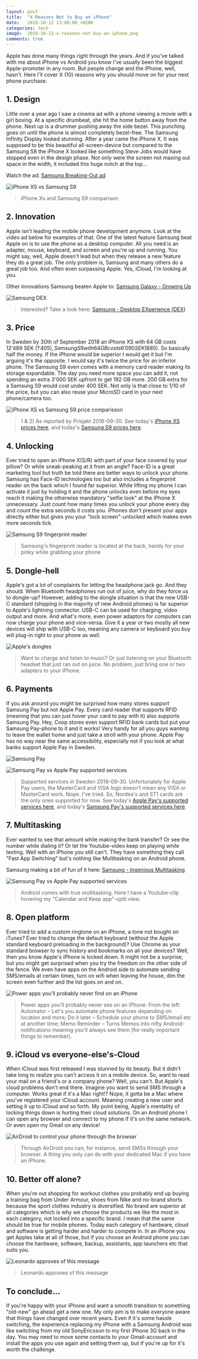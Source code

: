 ```yaml
---
layout: post
title:  "X Reasons Not to Buy an iPhone"
date:   2018-10-12 13:00:00 +0200
categories: tech
image:  2018-10-12-x-reasons-not-buy-an-iphone.png
comments: true
---
```

Apple has done many things right through the years. And if you've talked with me about iPhone vs Android you know I've usually been the biggest Apple-promoter in any room. But people change and the iPhone, well, hasn't. Here I'll cover X (10) reasons why you should move on for your next phone purchase.


## 1. Design
Little over a year ago I saw a cinema ad with a phone viewing a movie with a girl boxing. At a specific drumbeat, she hit the home button away from the phone. Next up is a drummer pushing away the side bezel. This punching goes on until the phone is almost completely bezel-free. The Samsung Infinity Display looked stunning. After a year came the iPhone X. It was supposed to be this beautiful all-screen-device but compared to the Samsung S8 the iPhone X looked like something Steve Jobs would have stopped even in the design phase. Not only were the screen not maxing out space in the width, it included this huge notch at the top...

Watch the ad: [Samsung Breaking-Out ad](https://www.youtube.com/watch?v=uoBh24itPeM)

![iPhone XS vs Samsung S9](/images/2018-10-12-iphone-xs-vs-samsung-s9.png)

> iPhone Xs and Samsung S9 comparison


## 2. Innovation
Apple isn't leading the mobile phone development anymore. Look at the video ad below for examples of that. One of the latest feature Samsung beat Apple on is to use the phone as a desktop computer. All you need is an adapter, mouse, keyboard, and screen and you're up and running. You might say, well, Apple doesn't lead but when they release a new feature they do a great job. The only problem is, Samsung and many others do a great job too. And often even surpassing Apple. Yes, iCloud, I'm looking at you.

Other innovations Samsung beaten Apple to: [Samsung Galaxy - Growing Up](https://youtu.be/R59TevgzN3k)

![Samsung DEX](/images/2018-10-12-samsung-dex.png)

> Interested? Take a look here: [Samsung - Desktop EXperience (DEX)](https://www.youtube.com/watch?v=G_Zdq0AjhXo)


## 3. Price
In Sweden by 30th of September 2018 an iPhone XS with 64 GB costs 12'489 SEK ($1'405), Samsung S9 with 64 GB costs 6'090 SEK ($685). So basically half the money. If the iPhone would be superior I would get it but I'm arguing it's the opposite. I would say it's twice the price for an inferior phone. The Samsung S9 even comes with a memory card reader making its storage expandable. The day you need more space you can add it, not spending an extra 3'000 SEK upfront to get 192 GB more. 200 GB extra for a Samsung S9 would cost under 400 SEK. Not only is that close to 1/10 of the price, but you can also reuse your MicroSD card in your next phone/camera too.

![iPhone XS vs Samsung S9 price comparisson](/images/2018-10-12-iphone-vs-galaxy-price.png)

>1 & 2) As reported by Prisjakt 2018-09-30. See today's [iPhone XS prices here](https://www.prisjakt.nu/produkt.php?p=4652628), and today's [Samsung S9 prices here](https://www.prisjakt.nu/produkt.php?p=4919780).


## 4. Unlocking
Ever tried to open an iPhone X(S/R) with part of your face covered by your pillow? Or while sneak-peaking at it from an angle? Face-ID is a great marketing tool but truth be told there are better ways to unlock your phone. Samsung has Face-ID technologies too but also includes a fingerprint reader on the back which I found far superior. While lifting my phone I can activate it just by holding it and the phone unlocks even before my eyes reach it making the otherwise mandatory "selfie look" at the iPhone X unnecessary. Just count how many times you unlock your phone every day and count the extra seconds it costs you. iPhones don't present your apps directly either but gives you your "lock screen"-unlocked which makes even more seconds tick.

![Samsung S9 fingerprint reader](/images/2018-10-12-samsung-fingerprint.png)

> Samsung's fingerprint reader is located at the back, handy for your pinky while grabbing your phone

## 5. Dongle-hell
Apple's got a lot of complaints for letting the headphone jack go. And they should. When Bluetooth headphones run out of juice, why do they force us to dongle-up? However, adding to the dongle situation is that the new USB-C standard (shipping in the majority of new Android phones) is far superior to Apple's lightning connector. USB-C can be used for charging, video output and more. And what's more, even power adaptors for computers can now charge your phone and vice-versa. Give it a year or two mostly all new devices will ship with USB-C too, meaning any camera or keyboard you buy will plug-in right to your phone as well.

![Apple's dongles](/images/2018-10-12-iphone-dongles.png)

> Want to charge and listen to music? Or just listening on your Bluetooth headset that just ran out on juice. No problem, just bring one or two adapters to your iPhone.


## 6. Payments
If you ask around you might be surprised how many stores support Samsung Pay but not Apple Pay. Every card reader that supports RFID (meaning that you can just hover your card to pay with it) also supports Samsung Pay. Hey, Coop stores even support RFID bank cards but put your Samsung Pay-phone to it and it works! Very handy for all you guys wanting to leave the wallet home and just take a stroll with your phone. Apple Pay has no way near the same accessibility, especially not if you look at what banks support Apple Pay in Sweden.

![Samsung Pay](/images/2018-10-12-samsung-pay.png)

![Samsung Pay vs Apple Pay supported services](/images/2018-10-12-supported-pay-services.png)

> Supported services in Sweden 2018-09-30. Unfortunately for Apple Pay users, the MasterCard and VISA logo doesn't mean any VISA or MasterCard work. Nope. I've tried. So, Nordea's and ST1 cards are the only ones supported for now. See today's [Apple Pay's supported services here](https://www.apple.com/se/apple-pay/), and today's [Samsung Pay's supported services here](https://www.samsung.com/se/pay/).


## 7. Multitasking
Ever wanted to see that amount while making the bank transfer? Or see the number while dialing it? Or let the Youtube-video keep on playing while texting. Well with an iPhone you still can't. They have something they call "Fast App Switching" but's nothing like Multitasking on an Android phone.

Samsung making a bit of fun of it here: [Samsung - Ingenious Multitasking](https://www.youtube.com/watch?v=h3RwxpahHo0)

![Samsung Pay vs Apple Pay supported services](/images/2018-10-12-android-multitasking.png)

> Android comes with true multitasking. Here I have a Youtube-clip hovering my "Calendar and Keep app"-split view.


## 8. Open platform
Ever tried to add a custom ringtone on an iPhone, a tone not bought on iTunes? Ever tried to change the default keyboard (without the Apple standard keyboard preloading in the background)? Use Chrome as your standard browser to sync history and bookmarks on all your devices? Well, then you know Apple's iPhone is locked down. It might not be a surprise, but you might get surprised when you try the freedom on the other side of the fence. We even have apps on the Android side to automate sending SMS/emails at certain times, turn on wifi when leaving the house, dim the screen even further and the list goes on and on. 


![Power apps you'll probably never find on an iPhone](/images/2018-10-12-open-platform.png)

> Power apps you'll probably never see on an iPhone: From the left: Automator – Let's you automate phone features depending on location and more; Do it later – Schedule your phone to SMS/email etc at another time; Memo Reminder – Turns Memos into nifty Android-notifications meaning you'll always see them (for really important things to remember).


## 9. iCloud vs everyone-else's-Cloud
When iCloud was first released I was stunned by its beauty. But it didn't take long to realize you can't access it on a mobile device. So, want to read your mail on a friend's or a company phone? Well, you can't. But Apple's cloud problems don't end there. Imagine you want to send SMS through a computer. Works great if it's a Mac right!? Nope, it gotta be a Mac where you've registered your iCloud account. Meaning creating a new user and setting it up to iCloud and so forth. My point being, Apple's mentality of locking things down is hurting their cloud solutions. On an Android phone I can open any browser and connect to my phone if it's on the same network. Or even open my Gmail on any device! 

![AirDroid to control your phone through the browser](/images/2018-10-12-airdroid.png)

> Through AirDroid you can, for instance, send SMSs through your browser. A thing you only can do with your dedicated Mac if you have an iPhone.


## 10. Better off alone?
When you're out shopping for workout clothes you probably end up buying a training bag from Under Armour, shoes from Nike and no-brand shorts because the sport clothes industry is diversified. No brand are superior at all categories which is why we choose the products we like the most in each category, not locked into a specific brand. I mean that the same should be true for mobile phones. Today each category of hardware, cloud and software is getting harder and harder to compete in. In an iPhone you get Apples take at all of those, but if you choose an Android phone you can choose the hardware, software, backup, assistants, app launchers etc that suits you.


![Leonardo approves of this message](/images/2018-10-12-leonardo-dicaprio.png)

> Leonardo approves of this message

## To conclude...
If you're happy with your iPhone and want a smooth transition to something "old-new" go ahead get a new one. My only aim is to make everyone aware that things have changed over recent years. Even if it's some hassle switching, the experience replacing my iPhone with a Samsung Android was like switching from my old SonyEricsson to my first iPhone 3G back in the day. You may need to move some contacts to your Gmail-account and install the apps you use again and setting them up, but if you're up for it's worth the challenge.
